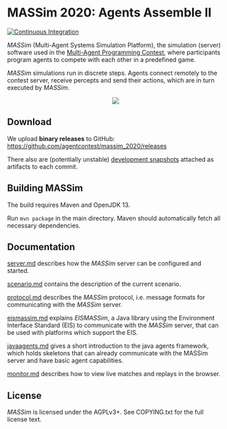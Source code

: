 MASSim 2020: Agents Assemble II
===============================

[![Continuous Integration](https://github.com/agentcontest/massim_2020/workflows/Continuous%20Integration/badge.svg)](https://github.com/agentcontest/massim_2020/actions?query=workflow%3A%22Continuous+Integration%22)

_MASSim_ (Multi-Agent Systems Simulation Platform), the simulation (server)
software used in the
[Multi-Agent Programming Contest](https://multiagentcontest.org/),
where participants program agents to compete with each other in a
predefined game.

_MASSim_ simulations run in discrete steps. Agents connect remotely to the
contest server, receive percepts and send their actions, which are in turn
executed by _MASSim_.

<p align="center">
  <img src="https://multiagentcontest.org/2019/banner.png">
</p>

Download
--------

We upload **binary releases** to GitHub: https://github.com/agentcontest/massim_2020/releases

There also are (potentially unstable) [development snapshots](https://github.com/agentcontest/massim_2020/actions?query=workflow%3A%22Continuous+Integration%22) attached as artifacts to each commit.

Building MASSim
---------------

The build requires Maven and OpenJDK 13.

Run `mvn package` in the main directory. Maven should automatically
fetch all necessary dependencies.

Documentation
-------------

[server.md](docs/server.md) describes how the _MASSim_ server can be configured and started.

[scenario.md](docs/scenario.md) contains the description of the current scenario.

[protocol.md](docs/protocol.md) describes the _MASSim_ protocol, i.e. message formats for communicating with the _MASSim_ server.

[eismassim.md](docs/eismassim.md) explains _EISMASSim_, a Java library using the Environment Interface Standard (EIS) to communicate with the _MASSim_ server, that can be used with platforms which support the EIS.

[javaagents.md](docs/javaagents.md) gives a short introduction to the java agents framework, which holds skeletons that can already communicate with the MASSim server and have basic agent capabilities.

[monitor.md](docs/monitor.md) describes how to view live matches and replays in the browser.

License
-------

_MASSim_ is licensed under the AGPLv3+. See COPYING.txt for the full
license text.
